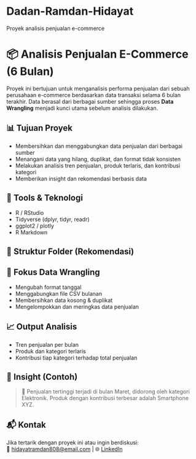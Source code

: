 # Dadan-Ramdan-Hidayat
Proyek analisis penjualan e-commerce
# 📦 Analisis Penjualan E-Commerce (6 Bulan)

Proyek ini bertujuan untuk menganalisis performa penjualan dari sebuah perusahaan e-commerce berdasarkan data transaksi selama 6 bulan terakhir. Data berasal dari berbagai sumber sehingga proses **Data Wrangling** menjadi kunci utama sebelum analisis dilakukan.

## 📊 Tujuan Proyek
- Membersihkan dan menggabungkan data penjualan dari berbagai sumber
- Menangani data yang hilang, duplikat, dan format tidak konsisten
- Melakukan analisis tren penjualan, produk terlaris, dan kontribusi kategori
- Memberikan insight dan rekomendasi berbasis data

## 🧰 Tools & Teknologi
- R / RStudio
- Tidyverse (dplyr, tidyr, readr)
- ggplot2 / plotly
- R Markdown

## 📁 Struktur Folder (Rekomendasi)


## 🧹 Fokus Data Wrangling
- Mengubah format tanggal
- Menggabungkan file CSV bulanan
- Membersihkan data kosong & duplikat
- Mengelompokkan dan meringkas data penjualan

## 📈 Output Analisis
- Tren penjualan per bulan
- Produk dan kategori terlaris
- Kontribusi tiap kategori terhadap total penjualan

## 🧠 Insight (Contoh)
> 📌 Penjualan tertinggi terjadi di bulan Maret, didorong oleh kategori Elektronik. Produk dengan kontribusi terbesar adalah Smartphone XYZ.

## 📬 Kontak
Jika tertarik dengan proyek ini atau ingin berdiskusi:  
📧 hidayatramdan808@email.com | 🌐 [LinkedIn]([https://linkedin.com/in/namamu](https://www.linkedin.com/in/dadan-ramdan-hidayat-381789316/?utm_source=share&utm_campaign=share_via&utm_content=profile&utm_medium=android_app))
